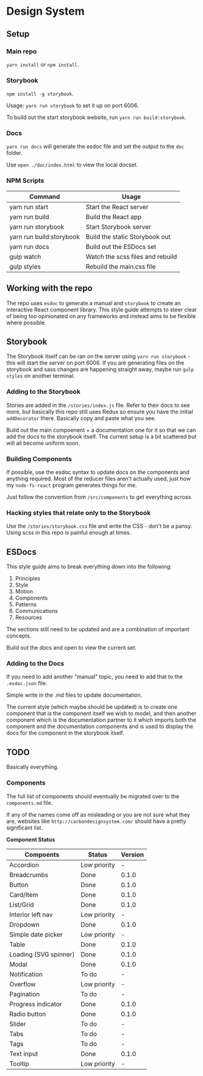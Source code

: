 # Design System

## Setup

### Main repo

`yarn install` or `npm install`.

### Storybook

`npm install -g storybook`.

Usage: `yarn run storybook` to set it up on port 6006.

To build out the start storybook website, run `yarn run build:storybook`.

### Docs

`yarn run docs` will generate the esdoc file and set the output to the `doc` folder.

Use `open ./doc/index.html` to view the local docset.

### NPM Scripts

Command 					| Usage
---							| ---
yarn run start				| Start the React server
yarn run build     			| Build the React app
yarn run storybook 			| Start Storybook server
yarn run build:storybook	| Build the static Storybook out
yarn run docs 				| Build out the ESDocs set
gulp watch 					| Watch the scss files and rebuild
gulp styles 				| Rebuild the main.css file

## Working with the repo

The repo uses `esdoc` to generate a manual and `storybook` to create an interactive React component library. This style guide attempts to steer clear of being too opinionated on any frameworks and instead aims to be flexible where possible.

## Storybook

The Storybook itself can be ran on the server using `yarn run storybook` - this will start the server on port 6006. If you are generating files on the storybook and sass changes are happening straight away, maybe run `gulp styles` on another terminal.

### Adding to the Storybook

Stories are added in the `/stories/index.js` file. Refer to their docs to see more, but basically this repo still uses Redux so ensure you have the initial `addDecorator` there. Basically copy and paste what you see.

Build out the main compoenent + a documentation one for it so that we can add the docs to the storybook itself. The current setup is a bit scattered but will all become uniform soon.

### Building Components

If possible, use the esdoc syntax to update docs on the components and anything required. Most of the reducer files aren't actually used, just how my `node-fs-react` program generates things for me.

Just follow the convention from `/src/components` to get everything across.

### Hacking styles that relate only to the Storybook

Use the `/stories/storybook.css` file and write the CSS - don't be a pansy. Using scss in this repo is painful enough at times.

## ESDocs

This style guide aims to break everything down into the following:

1. Principles
2. Style
3. Motion
4. Components
5. Patterns
6. Communications
7. Resources

The sections still need to be updated and are a combination of important concepts.

Build out the docs and open to view the current set.

### Adding to the Docs

If you need to add another "manual" topic, you need to add that to the `.esdoc.json` file.

Simple write in the .md files to update documentation.

The current style (which maybe should be updated) is to create one component that is the component itself we wish to model, and then another component which is the documentation partner to it which imports both the component and the documentation components and is used to display the docs for the component in the storybook itself.

## TODO

Basically everything.

### Components

The full list of components should eventually be migrated over to the `components.md` file.

If any of the names come off as misleading or you are not sure what they are, websites like `http://carbondesignsystem.com/` should have a pretty significant list.

**Component Status**

Compoents 					| Status 			| Version
---							| --- 				| ---
Accordion					| Low priority  	| -
Breadcrumbs 				| Done 				| 0.1.0
Button 						| Done 				| 0.1.0
Card/Item					| Done 				| 0.1.0
List/Grid					| Done 				| 0.1.0
Interior left nav 			| Low priority 		| -
Dropdown					| Done 				| 0.1.0
Simple date picker			| Low priority 		| -
Table 						| Done 				| 0.1.0
Loading (SVG spinner) 		| Done 				| 0.1.0
Modal 						| Done 				| 0.1.0
Notification				| To do 			| -
Overflow					| Low priority 		| -
Pagination					| To do 			| -
Progress indicator			| Done 			 	| 0.1.0
Radio button   				| Done 				| 0.1.0
Slider						| To do 			| -
Tabs						| To do 			| -
Tags						| To do 			| -
Text input 					| Done 				| 0.1.0
Tooltip						| Low priority 		| -

